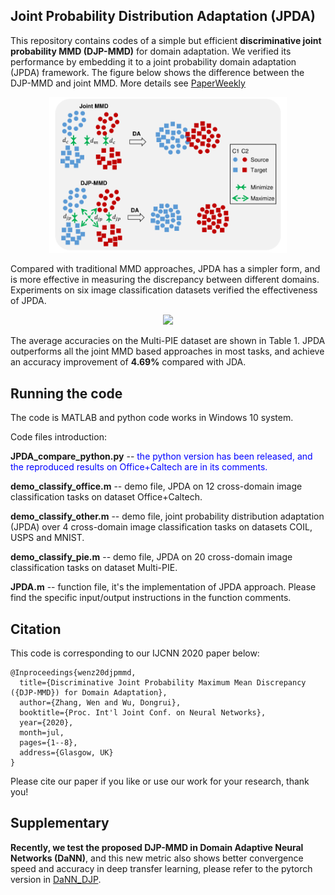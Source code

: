 ## Joint Probability Distribution Adaptation (JPDA)

This repository contains codes of a simple but efficient **discriminative joint probability MMD (DJP-MMD)** for domain adaptation. We verified its performance by embedding it to a joint probability domain adaptation (JPDA) framework. The figure below shows the difference between the DJP-MMD and joint MMD. More details see [PaperWeekly](https://blog.csdn.net/c9Yv2cf9I06K2A9E/article/details/105001976)

<div align="center">
    <img src="presentation/JPDA_overview.png", width="380">
</div>

Compared with traditional MMD approaches, JPDA has a simpler form, and is more effective in measuring the discrepancy between different domains. Experiments on six image classification datasets verified the effectiveness of JPDA. 

<div align="center">
    <img src="presentation/acc_pie.png", width="320">
</div>

The average accuracies on the Multi-PIE dataset are shown in Table 1. JPDA outperforms all the joint MMD based approaches in most tasks, and achieve an accuracy improvement of **4.69%** compared with JDA.

## Running the code

The code is MATLAB and python code works in Windows 10 system.

Code files introduction:

**JPDA_compare_python.py** -- <font color=Blue>the python version has been released, and the reproduced results on Office+Caltech are in its comments.</font>

**demo_classify_office.m** -- demo file, JPDA on 12 cross-domain image classification tasks on dataset Office+Caltech.

**demo_classify_other.m** -- demo file, joint probability distribution adaptation (JPDA) over 4 cross-domain image classification tasks on datasets COIL, USPS and MNIST.

**demo_classify_pie.m** -- demo file, JPDA on 20 cross-domain image classification tasks on dataset Multi-PIE.

**JPDA.m** -- function file, it's the implementation of JPDA approach. Please find the specific input/output instructions in the function comments.

## Citation

This code is corresponding to our IJCNN 2020 paper below:

```
@Inproceedings{wenz20djpmmd,
  title={Discriminative Joint Probability Maximum Mean Discrepancy ({DJP-MMD}) for Domain Adaptation},
  author={Zhang, Wen and Wu, Dongrui},
  booktitle={Proc. Int'l Joint Conf. on Neural Networks},
  year={2020},
  month=jul,
  pages={1--8},
  address={Glasgow, UK}
}
```

Please cite our paper if you like or use our work for your research, thank you!

## Supplementary

**Recently, we test the proposed DJP-MMD in Domain Adaptive Neural Networks (DaNN)**, and this new metric also shows better convergence speed and accuracy in deep transfer learning, please refer to the pytorch version in [DaNN_DJP](https://github.com/chamwen/DaNN_DJP).
